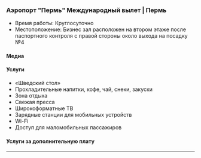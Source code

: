 
### Аэропорт "Пермь" Международный вылет | Пермь
* Время работы: Круглосуточно
* Местоположение: Бизнес зал расположен на втором этаже после паспортного контроля с правой стороны около выхода на посадку №4

#### Медиа

#### Услуги
* «Шведский стол»
* Прохладительные напитки, кофе, чай, снеки, закуски
* Зона отдыха
* Свежая пресса
* Широкоформатные ТВ
* Зарядные станции для мобильных устройств
* Wi-Fi
* Доступ для маломобильных пассажиров

#### Услуги за дополнительную плату 
---
